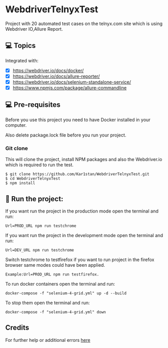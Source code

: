 # WebdriverTelnyxTest
Project with 20 automated test cases on the telnyx.com site which is using Webdriver IO,Allure Report.

## 💻 Topics

Integrated with:

- [x] https://webdriver.io/docs/docker/
- [x] https://webdriver.io/docs/allure-reporter/
- [x] https://webdriver.io/docs/selenium-standalone-service/
- [x] https://www.npmjs.com/package/allure-commandline

## 💻 Pre-requisites

Before you use this project you need to have Docker installed in your computer.

Also delete package.lock file before you run your project.

### Git clone
This will clone the project, install NPM packages and also the Webdriver.io which is required to run the test.
```
$ git clone https://github.com/Kar1stan/WebdriverTelnyxTest.git
$ cd WebdriverTelnyxTest
$ npm install
```

## 🚀 Run the project: 
If you want run the project in the production mode open the terminal and run: 
```
Url=PROD_URL npm run testchrome 
```
If you want run the project in the development mode open the terminal and run: 
```
Url=DEV_URL npm run testchrome 
```
Switch testchrome to testfirefox if you want to run project in the firefox browser same modes could have been applied.
```
Example:Url=PROD_URL npm run testfirefox.
```
To run docker containers open the terminal and run:
```
docker-compose -f "selenium-4-grid.yml" up -d --build
```

To stop them open the terminal and run:
```
docker-compose -f "selenium-4-grid.yml" down
```
## Credits
For further help or additional errors [here](https://webdriver.io/docs/gettingstarted)
